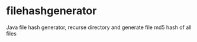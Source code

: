 # filehashgenerator
Java file hash generator, recurse directory and generate file md5 hash of all files 
